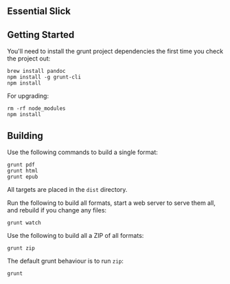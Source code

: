Essential Slick
--------------

Getting Started
---------------

You'll need to install the grunt project dependencies the first time you check the project out:

~~~
brew install pandoc
npm install -g grunt-cli
npm install
~~~

For upgrading:

~~~
rm -rf node_modules
npm install
~~~

Building
--------

Use the following commands to build a single format:

~~~
grunt pdf
grunt html
grunt epub
~~~

All targets are placed in the `dist` directory.

Run the following to build all formats, start a web server to serve them all,
and rebuild if you change any files:

~~~
grunt watch
~~~

Use the following to build all a ZIP of all formats:

~~~
grunt zip
~~~

The default grunt behaviour is to run `zip`:

~~~
grunt
~~~
